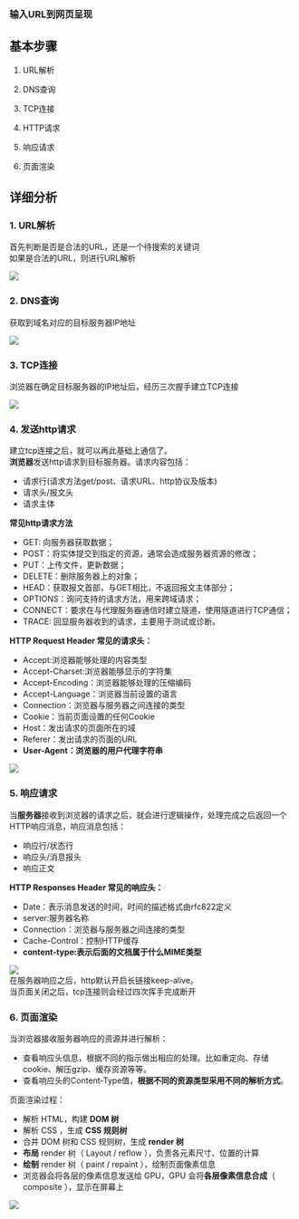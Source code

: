 ### 输入URL到网页呈现

## 基本步骤

1. URL解析

2. DNS查询

3. TCP连接

4. HTTP请求

5. 响应请求

6. 页面渲染

## 详细分析

### 1. URL解析

首先判断是否是合法的URL，还是一个待搜索的关键词  
如果是合法的URL，则进行URL解析   

![](https://raw.githubusercontent.com/yuefei-su/My-DrawingBed/main/notes/27a0c690-bdf4-11eb-ab90-d9ae814b240d.png)  

### 2. DNS查询

获取到域名对应的目标服务器IP地址 

![](https://raw.githubusercontent.com/yuefei-su/My-DrawingBed/main/notes/330fb770-bdf4-11eb-85f6-6fac77c0c9b3.png)  

### 3. TCP连接

浏览器在确定目标服务器的IP地址后，经历三次握手建立TCP连接

![](https://raw.githubusercontent.com/yuefei-su/My-DrawingBed/main/notes/ad750790-bdf4-11eb-85f6-6fac77c0c9b3.png)

### 4. 发送http请求

建立tcp连接之后，就可以再此基础上通信了。  
**浏览器**发送http请求到目标服务器。请求内容包括：
- 请求行(请求方法get/post、请求URL、http协议及版本)
- 请求头/报文头
- 请求主体  

**常见http请求方法**
- GET: 向服务器获取数据；
- POST：将实体提交到指定的资源，通常会造成服务器资源的修改；
- PUT：上传文件，更新数据；
- DELETE：删除服务器上的对象；
- HEAD：获取报文首部，与GET相比，不返回报文主体部分；
- OPTIONS：询问支持的请求方法，用来跨域请求；
- CONNECT：要求在与代理服务器通信时建立隧道，使用隧道进行TCP通信；
- TRACE: 回显服务器收到的请求，主要⽤于测试或诊断。  

**HTTP Request Header 常见的请求头：**
- Accept:浏览器能够处理的内容类型
- Accept-Charset:浏览器能够显示的字符集
- Accept-Encoding：浏览器能够处理的压缩编码
- Accept-Language：浏览器当前设置的语言
- Connection：浏览器与服务器之间连接的类型
- Cookie：当前页面设置的任何Cookie
- Host：发出请求的页面所在的域
- Referer：发出请求的页面的URL
- **User-Agent：浏览器的用户代理字符串**

![](https://raw.githubusercontent.com/yuefei-su/My-DrawingBed/main/notes/bbcb60f0-bdf4-11eb-ab90-d9ae814b240d.png)

### 5. 响应请求
当**服务器**接收到浏览器的请求之后，就会进行逻辑操作，处理完成之后返回一个HTTP响应消息，响应消息包括：
- 响应行/状态行
- 响应头/消息报头
- 响应正文 

**HTTP Responses Header 常见的响应头：**
- Date：表示消息发送的时间，时间的描述格式由rfc822定义
- server:服务器名称
- Connection：浏览器与服务器之间连接的类型
- Cache-Control：控制HTTP缓存
- **content-type:表示后面的文档属于什么MIME类型**

![](https://raw.githubusercontent.com/yuefei-su/My-DrawingBed/main/notes/c5fe0140-bdf4-11eb-ab90-d9ae814b240d.png)  
在服务器响应之后，http默认开启长链接keep-alive。  
当页面关闭之后，tcp连接则会经过四次挥手完成断开

### 6. 页面渲染
当浏览器接收服务器响应的资源并进行解析：  
- 查看响应头信息，根据不同的指示做出相应的处理。比如重定向、存储cookie、解压gzip、缓存资源等等。  
- 查看响应头的Content-Type值，**根据不同的资源类型采用不同的解析方式**。

页面渲染过程：
- 解析 HTML，构建 **DOM 树**
- 解析 CSS ，生成 **CSS 规则树**
- 合并 DOM 树和 CSS 规则树，生成 **render 树**
- **布局** render 树（ Layout / reflow ），负责各元素尺寸、位置的计算
- **绘制** render 树（ paint / repaint ），绘制页面像素信息
- 浏览器会将各层的像素信息发送给 GPU，GPU 会将**各层像素信息合成**（ composite ），显示在屏幕上  


![](https://raw.githubusercontent.com/yuefei-su/My-DrawingBed/main/notes/db7bddd0-bdf4-11eb-85f6-6fac77c0c9b3.png)



